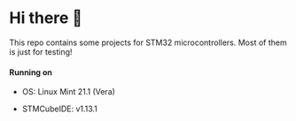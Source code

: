 # Hi there 👋

This repo contains some projects for STM32 microcontrollers. Most of them is just for testing!

#### Running on

  * OS: Linux Mint 21.1 (Vera)

  * STMCubeIDE: v1.13.1

